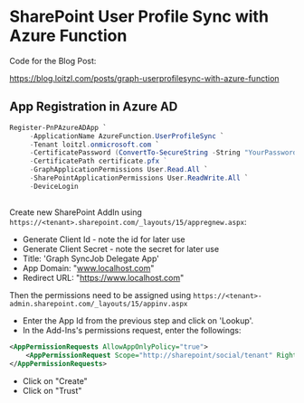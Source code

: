# SharePoint User Profile Sync with Azure Function

Code for the Blog Post:

https://blog.loitzl.com/posts/graph-userprofilesync-with-azure-function

## App Registration in Azure AD

```powershell
Register-PnPAzureADApp `
     -ApplicationName AzureFunction.UserProfileSync `
     -Tenant loitzl.onmicrosoft.com `
     -CertificatePassword (ConvertTo-SecureString -String "YourPassword" -AsPlainText -Force) `
     -CertificatePath certificate.pfx `    
     -GraphApplicationPermissions User.Read.All `
     -SharePointApplicationPermissions User.ReadWrite.All `
     -DeviceLogin
```

##

Create new SharePoint AddIn using `https://<tenant>.sharepoint.com/_layouts/15/appregnew.aspx`:

- Generate Client Id - note the id for later use
- Generate Client Secret - note the secret for later use
- Title: 'Graph SyncJob Delegate App'
- App Domain: "www.localhost.com"
- Redirect URL: "https://www.localhost.com"

Then the permissions need to be assigned using `https://<tenant>-admin.sharepoint.com/_layouts/15/appinv.aspx`

- Enter the App Id from the previous step and click on 'Lookup'.
- In the Add-Ins's permissions request, enter the followings:

```xml
<AppPermissionRequests AllowAppOnlyPolicy="true">
    <AppPermissionRequest Scope="http://sharepoint/social/tenant" Right="FullControl" />
</AppPermissionRequests>
 ```
- Click on "Create"
- Click on "Trust"

